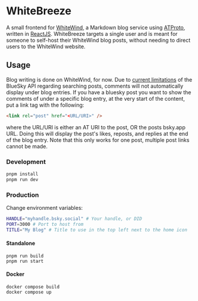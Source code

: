 # WhiteBreeze

A small frontend for [WhiteWind](https://whtwnd.com/), a Markdown blog service using [ATProto](https://atproto.com/), written in [ReactJS](https://react.dev/).
WhiteBreeze targets a single user and is meant for someone to self-host their WhiteWind blog posts, without needing to direct users to the WhiteWind website.

## Usage

Blog writing is done on WhiteWind, for now.
Due to [current limitations](https://bsky.app/profile/bnewbold.net/post/3lgbj2y32xc2s) of the BlueSky API regarding searching posts, comments will not automatically display under blog entries. If you have a bluesky post you want to show the comments of under a specific blog entry, at the very start of the content, put a link tag with the following:

```html
<link rel="post" href="<URL/URI>" />
```

where the URL/URI is either an AT URI to the post, OR the posts bsky.app URL. Doing this will display the post's likes, reposts, and replies at the end of the blog entry. Note that this only works for one post, multiple post links cannot be made.

### Development

```sh
pnpm install
pnpm run dev
```

### Production

Change environment variables:

```sh
HANDLE="myhandle.bsky.social" # Your handle, or DID
PORT=3000 # Port to host from
TITLE="My Blog" # Title to use in the top left next to the home icon
```

#### Standalone

```
pnpm run build
pnpm run start
```

#### Docker

```
docker compose build
docker compose up
```

